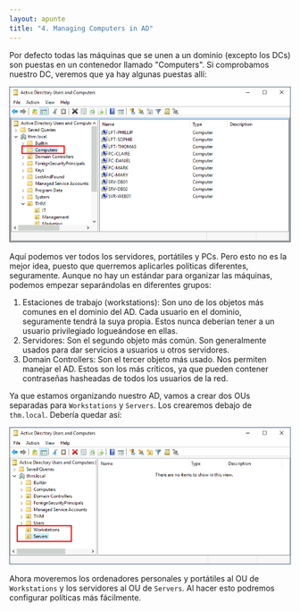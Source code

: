 ```yaml
---
layout: apunte
title: "4. Managing Computers in AD"
---
```


Por defecto todas las máquinas que se unen a un dominio (excepto los DCs) son puestas en un contenedor llamado "Computers". Si comprobamos nuestro DC, veremos que ya hay algunas puestas allí:

![](/apuntes/img/054.png)

Aquí podemos ver todos los servidores, portátiles y PCs. Pero esto no es la mejor idea, puesto que querremos aplicarles políticas diferentes, seguramente. Aunque no hay un estándar para organizar las máquinas, podemos empezar separándolas en diferentes grupos:

1. Estaciones de trabajo (workstations): Son uno de los objetos más comunes en el dominio del AD. Cada usuario en el dominio, seguramente tendrá la suya propia. Estos nunca deberían tener a un usuario privilegiado logueándose en ellas.
2. Servidores: Son el segundo objeto más común. Son generalmente usados para dar servicios a usuarios u otros servidores.
3. Domain Controllers: Son el tercer objeto más usado. Nos permiten manejar el AD. Estos son los más críticos, ya que pueden contener contraseñas hasheadas de todos los usuarios de la red.

Ya que estamos organizando nuestro AD, vamos a crear dos OUs separadas para `Workstations` y `Servers`. Los crearemos debajo de `thm.local`. Debería quedar así:

![](/apuntes/img/055.png)

Ahora moveremos los ordenadores personales y portátiles al OU de `Workstations` y los servidores al OU de `Servers`. Al hacer esto podremos configurar políticas más fácilmente.